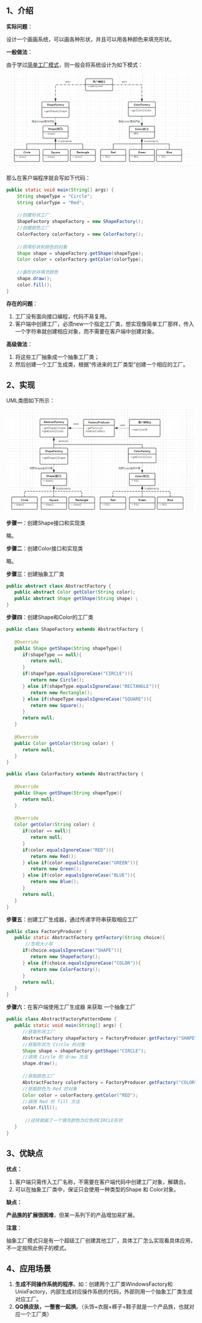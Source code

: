 ## 1、介绍

**实际问题**：

设计一个画画系统，可以画各种形状，并且可以用各种颜色来填充形状。

**一般做法**：

由于学过[简单工厂模式](./简单工厂模式.md)，则一般会将系统设计为如下模式：

![](assets/简单工厂模式——画画系统.png)

那么在客户端程序就会写如下代码：

```java
public static void main(String[] args) {
    String shapeType = "Circle";
    String colorType = "Red";
    
    //创建形状工厂
    ShapeFactory shapeFactory = new ShapeFactory();
    //创建颜色工厂
    ColorFactory colorFactory = new ColorFactory();

    //获得形状和颜色的对象
    Shape shape = shapeFactory.getShape(shapeType);
    Color color = colorFactory.getColor(colorType);
    
    //画形状并填充颜色
    shape.draw();
    color.fill();
}
```

**存在的问题**：

1. 工厂没有面向接口编程，代码不易复用。
2. 客户端中创建工厂，必须new一个指定工厂类，想实现像简单工厂那样，传入一个字符串就创建相应对象，而不需要在客户端中创建对象。

**高级做法**：

1. 将这些工厂抽象成一个抽象工厂类；
2. 然后创建一个工厂生成类，根据“传进来的工厂类型”创建一个相应的工厂。

## 2、实现

UML类图如下所示：

![](assets/抽象工厂模式——画画系统.png)

**步骤一**：创建Shape接口和实现类

略。

**步骤二**：创建Color接口和实现类

略。

**步骤三**：创建抽象工厂类

```java
public abstract class AbstractFactory {
   public abstract Color getColor(String color);
   public abstract Shape getShape(String shape) ;
}
```

**步骤四**：创建Shape和Color的工厂类

```java
public class ShapeFactory extends AbstractFactory {
    
   @Override
   public Shape getShape(String shapeType){
      if(shapeType == null){
         return null;
      }        
      if(shapeType.equalsIgnoreCase("CIRCLE")){
         return new Circle();
      } else if(shapeType.equalsIgnoreCase("RECTANGLE")){
         return new Rectangle();
      } else if(shapeType.equalsIgnoreCase("SQUARE")){
         return new Square();
      }
      return null;
   }
   
   @Override
   public Color getColor(String color) {
      return null;
   }
}
```

```java
public class ColorFactory extends AbstractFactory {
    
   @Override
   public Shape getShape(String shapeType){
      return null;
   }
   
   @Override
   Color getColor(String color) {
      if(color == null){
         return null;
      }        
      if(color.equalsIgnoreCase("RED")){
         return new Red();
      } else if(color.equalsIgnoreCase("GREEN")){
         return new Green();
      } else if(color.equalsIgnoreCase("BLUE")){
         return new Blue();
      }
      return null;
   }
}
```

**步骤五**：创建工厂生成器，通过传递字符串获取相应工厂

```java
public class FactoryProducer {
   public static AbstractFactory getFactory(String choice){
       //忽视大小写
      if(choice.equalsIgnoreCase("SHAPE")){
         return new ShapeFactory();
      } else if(choice.equalsIgnoreCase("COLOR")){
         return new ColorFactory();
      }
      return null;
   }
}
```

**步骤六**：在客户端使用工厂生成器 来获取 一个抽象工厂

```java
public class AbstractFactoryPatternDemo {
   public static void main(String[] args) {
      //获取形状工厂
      AbstractFactory shapeFactory = FactoryProducer.getFactory("SHAPE");
      //获取形状为 Circle 的对象
      Shape shape = shapeFactory.getShape("CIRCLE");
      //调用 Circle 的 draw 方法
      shape.draw();
       
      //获取颜色工厂
      AbstractFactory colorFactory = FactoryProducer.getFactory("COLOR");
      //获取颜色为 Red 的对象
      Color color = colorFactory.getColor("RED");
      //调用 Red 的 fill 方法
      color.fill();
       
       //这样就画了一个填充颜色为红色的CIRCLE形状
   }
}
```



## 3、优缺点

**优点：**

1. 客户端只需传入工厂名称，不需要在客户端代码中创建工厂对象，解耦合。
2. 可以在抽象工厂类中，保证只会使用一种类型的Shape 和 Color对象。

**缺点：**

**产品族的扩展很困难**，但某一系列下的产品增加易扩展。

**注意**：

抽象工厂模式只是有一个超级工厂创建其他工厂，具体工厂怎么实现看具体应用，不一定按照此例子的模式。

## 4、应用场景

1. **生成不同操作系统的程序**。如：创建两个工厂类WindowsFactory和UnixFactory，内部生成对应操作系统的代码，外部则用一个抽象工厂类生成对应工厂。
2. **QQ换皮肤，一整套一起换**。（头饰+衣服+裤子+鞋子就是一个产品族，也就对应一个工厂类）